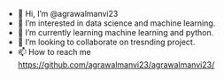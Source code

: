 - 👋 Hi, I’m @agrawalmanvi23
- 👀 I’m interested in data science and machine learning.
- 🌱 I’m currently learning machine learning and python.
- 💞️ I’m looking to collaborate on tresnding project.
- 📫 How to reach me https://github.com/agrawalmanvi23/agrawalmanvi23/

<!---
agrawalmanvi23/agrawalmanvi23 is a ✨ special ✨ repository because its `README.md` (this file) appears on your GitHub profile.
You can click the Preview link to take a look at your changes.
--->
